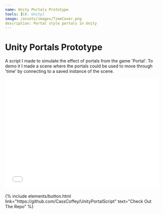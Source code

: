 ```yaml
---
name: Unity Portals Prototype
tools: [C#, Unity]
image: /assets/images/TimeCover.png
description: Portal style portals in Unity
---
```


# Unity Portals Prototype

A script I made to simulate the effect of portals from the game 'Portal'. To demo it I made a scene where the portals could be used to move through 'time' by connecting to a saved instance of the scene.

<iframe width="640" height="360" src="{{ site.baseurl }}/assets/videos/time.mp4" frameborder="0" allowfullscreen="" style="margin: 1rem auto;display: block;max-width: 100%;"></iframe>

<p class="text-center">
{% include elements/button.html link="https://github.com/CassCoffey/UnityPortalScript" text="Check Out The Repo" %}
</p>